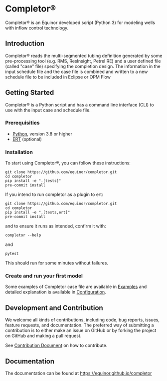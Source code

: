 # Completor®
Completor® is an Equinor developed script (Python 3) for modeling wells with inflow control technology.

## Introduction
Completor® reads the multi-segmented tubing definition generated by some pre-processing tool
(e.g. RMS, ResInsight, Petrel RE) and a user defined file (called "case" file) specifying the completion design.
The information in the input schedule file and the case file is combined
and written to a new schedule file to be included in Eclipse or OPM Flow

## Getting Started
Completor® is a Python script and has a command line interface (CLI) to use with the input case and schedule file.

### Prerequisities
* [Python](https://www.python.org/), version 3.8 or higher
* [ERT](https://github.com/equinor/ert) (optional)

### Installation
To start using Completor®, you can follow these instructions:
```shell
git clone https://github.com/equinor/completor.git
cd completor
pip install -e ".[tests]"
pre-commit install
```
If you intend to run completor as a plugin to ert:
```shell
git clone https://github.com/equinor/completor.git
cd completor
pip install -e ".[tests,ert]"
pre-commit install
```
and to ensure it runs as intended, confirm it with:
```shell
completor --help
```
and
```shell
pytest
```
This should run for some minutes without failures.

### Create and run your first model

Some examples of Completor case file are available in [Examples](documentation/docs/about/examples.mdx) and detailed explanation is available in [Configuration](documentation/docs/about/configuration.mdx).

## Development and Contribution

We welcome all kinds of contributions, including code, bug reports, issues, feature requests, and documentation.
The preferred way of submitting a contribution is to either make an issue on GitHub or by forking the project on GitHub
and making a pull request.

See [Contribution Document](documentation/docs/contribution_guide.mdx) on how to contribute.

## Documentation

The documentation can be found at https://equinor.github.io/completor
